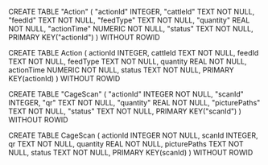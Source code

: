 


CREATE TABLE "Action" (
	"actionId"	INTEGER,
	"cattleId"	TEXT NOT NULL,
	"feedId"	TEXT NOT NULL,
	"feedType"	TEXT NOT NULL,
	"quantity"	REAL NOT NULL,
	"actionTime"	NUMERIC NOT NULL,
	"status"	TEXT NOT NULL,
	PRIMARY KEY("actionId")
) WITHOUT ROWID


CREATE TABLE Action ( actionId INTEGER, cattleId TEXT NOT NULL, feedId TEXT NOT NULL, feedType TEXT NOT NULL, quantity REAL NOT NULL, actionTime NUMERIC NOT NULL, status TEXT NOT NULL, PRIMARY KEY(actionId) ) WITHOUT ROWID


CREATE TABLE "CageScan" (
	"actionId"	INTEGER NOT NULL,
	"scanId"	INTEGER,
	"qr"	TEXT NOT NULL,
	"quantity"	REAL NOT NULL,
	"picturePaths"	TEXT NOT NULL,
	"status"	TEXT NOT NULL,
	PRIMARY KEY("scanId")
) WITHOUT ROWID


CREATE TABLE CageScan ( actionId INTEGER NOT NULL, scanId INTEGER, qr TEXT NOT NULL, quantity REAL NOT NULL, picturePaths TEXT NOT NULL, status TEXT NOT NULL, PRIMARY KEY(scanId) ) WITHOUT ROWID
